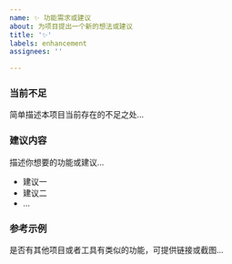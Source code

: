```yaml
---
name: ✨ 功能需求或建议
about: 为项目提出一个新的想法或建议
title: '✨'
labels: enhancement
assignees: ''

---
```


### 当前不足

简单描述本项目当前存在的不足之处...

### 建议内容

描述你想要的功能或建议...

- 建议一
- 建议二
- ...

### 参考示例

是否有其他项目或者工具有类似的功能，可提供链接或截图...

